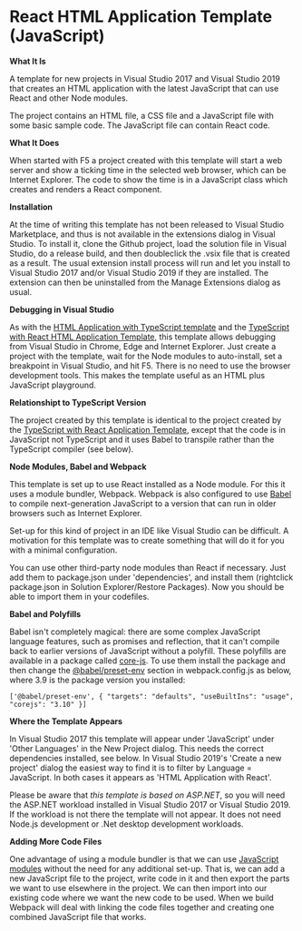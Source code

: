 # React HTML Application Template (JavaScript)

**What It Is**

A template for new projects in Visual Studio 2017 and Visual Studio 2019 that creates an HTML application with the latest JavaScript that can use React and other Node modules.

The project contains an HTML file, a CSS file and a JavaScript file with some basic sample code.  The JavaScript file can contain React code.

**What It Does**

When started with F5 a project created with this template will start a web server and show a ticking time in the selected web browser, which can be Internet Explorer.  The code to show the time is in a JavaScript class which creates and renders a React component.

**Installation**

At the time of writing this template has not been released to Visual Studio Marketplace, and thus is not available in the extensions dialog in Visual Studio.  To install it, clone the Github project, load the solution file in Visual Studio, do a release build, and then doubleclick the .vsix file that is created as a result.  The usual extension install process will run and let you install to Visual Studio 2017 and/or Visual Studio 2019 if they are installed.  The extension can then be uninstalled from the Manage Extensions dialog as usual.

**Debugging in Visual Studio**

As with the [HTML Application with TypeScript template](https://marketplace.visualstudio.com/items?itemName=Rich-Newman.TypeScriptHTMLApplicationTemplate) and the [TypeScript with React HTML Application Template](https://github.com/rich-newman/typescript-react-webpack-visualstudio-project-template), this template allows debugging from Visual Studio in Chrome, Edge and Internet Explorer. Just create a project with the template, wait for the Node modules to auto-install, set a breakpoint in Visual Studio, and hit F5. There is no need to use the browser development tools. This makes the template useful as an HTML plus JavaScript playground.

**Relationshipt to TypeScript Version**

The project created by this template is identical to the project created by the [TypeScript with React Application Template](https://github.com/rich-newman/typescript-react-webpack-visualstudio-project-template), except that the code is in JavaScript not TypeScript and it uses Babel to transpile rather than the TypeScript compiler (see below).

**Node Modules, Babel and Webpack**

This template is set up to use React installed as a Node module.  For this it uses a module bundler, Webpack.  Webpack is also configured to use [Babel](https://babeljs.io/) to compile next-generation JavaScript to a version that can run in older browsers such as Internet Explorer.

Set-up for this kind of project in an IDE like Visual Studio can be difficult.  A motivation for this template was to create something that will do it for you with a minimal configuration.

You can use other third-party node modules than React if necessary.  Just add them to package.json under 'dependencies', and install them (rightclick package.json in Solution Explorer/Restore Packages).  Now you should be able to import them in your codefiles.

**Babel and Polyfills**

Babel isn't completely magical: there are some complex JavaScript language features, such as promises and reflection, that it can't compile back to earlier versions of JavaScript without a polyfill.  These polyfills are available in a package called [core-js](https://github.com/zloirock/core-js).  To use them install the package and then change the [@babel/preset-env](https://babeljs.io/docs/en/babel-preset-env.html) section in webpack.config.js as below, where 3.9 is the package version you installed:

`['@babel/preset-env', {
	"targets": "defaults",
	"useBuiltIns": "usage",
	"corejs": "3.10"
}]`

**Where the Template Appears**

In Visual Studio 2017 this template will appear under 'JavaScript' under 'Other Languages' in the New Project dialog.  This needs the correct dependencies installed, see below. In Visual Studio 2019's 'Create a new project' dialog the easiest way to find it is to filter by Language = JavaScript. In both cases it appears as 'HTML Application with React'.

Please be aware that *this template is based on ASP<span>.</span>NET*, so you will need the ASP<span>.</span>NET workload installed in Visual Studio 2017 or Visual Studio 2019.  If the workload is not there the template will not appear.  It does not need Node.js development or .Net desktop development workloads.

**Adding More Code Files**

One advantage of using a module bundler is that we can use [JavaScript modules](https://2ality.com/2014/09/es6-modules-final.html) without the need for any additional set-up.  That is, we can add a new JavaScript file to the project, write code in it and then export the parts we want to use elsewhere in the project.  We can then import into our existing code where we want the new code to be used.  When we build Webpack will deal with linking the code files together and creating one combined JavaScript file that works.